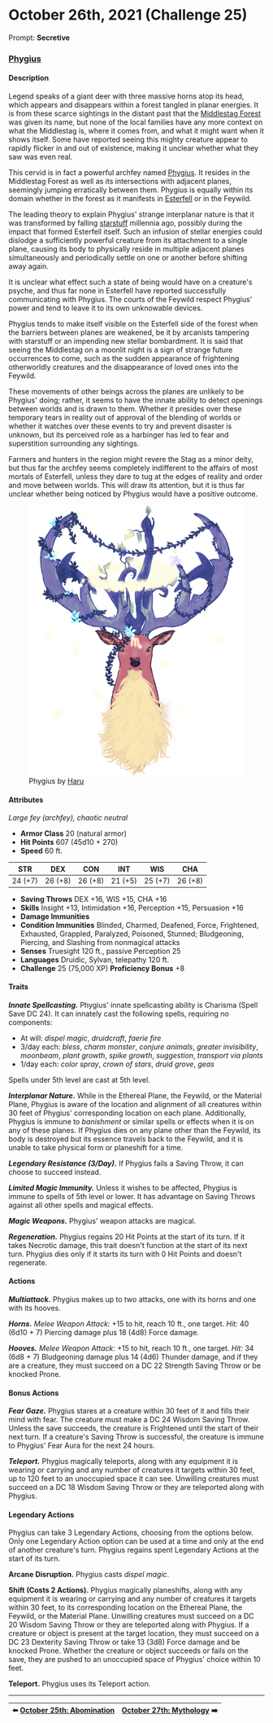 # October 26th, 2021 (Challenge 25)

Prompt: **Secretive**

### [Phygius](https://github.com/mpanighetti/dnd5e-monsters/blob/main/fey/phygius.md)

#### Description

Legend speaks of a giant deer with three massive horns atop its head, which appears and disappears within a forest tangled in planar energies. It is from these scarce sightings in the distant past that the [Middlestag Forest](https://github.com/mpanighetti/dnd5e-mote/blob/main/mote/esterfell/lenya/middlestag-forest.md) was given its name, but none of the local families have any more context on what the Middlestag is, where it comes from, and what it might want when it shows itself. Some have reported seeing this mighty creature appear to rapidly flicker in and out of existence, making it unclear whether what they saw was even real.

This cervid is in fact a powerful archfey named [Phygius](https://github.com/mpanighetti/dnd5e-mote/blob/main/pantheon/phygius.md). It resides in the Middlestag Forest as well as its intersections with adjacent planes, seemingly jumping erratically between them. Phygius is equally within its domain whether in the forest as it manifests in [Esterfell](https://github.com/mpanighetti/dnd5e-mote/blob/main/mote/esterfell/esterfell.md) or in the Feywild.

The leading theory to explain Phygius' strange interplanar nature is that it was transformed by falling [starstuff](https://github.com/mpanighetti/dnd5e-mote/blob/main/artifacts/starstuff.md) millennia ago, possibly during the impact that formed Esterfell itself. Such an infusion of stellar energies could dislodge a sufficiently powerful creature from its attachment to a single plane, causing its body to physically reside in multiple adjacent planes simultaneously and periodically settle on one or another before shifting away again.

It is unclear what effect such a state of being would have on a creature's psyche, and thus far none in Esterfell have reported successfully communicating with Phygius. The courts of the Feywild respect Phygius' power and tend to leave it to its own unknowable devices.

Phygius tends to make itself visible on the Esterfell side of the forest when the barriers between planes are weakened, be it by arcanists tampering with starstuff or an impending new stellar bombardment. It is said that seeing the Middlestag on a moonlit night is a sign of strange future occurrences to come, such as the sudden appearance of frightening otherworldly creatures and the disappearance of loved ones into the Feywild.

These movements of other beings across the planes are unlikely to be Phygius' doing; rather, it seems to have the innate ability to detect openings between worlds and is drawn to them. Whether it presides over these temporary tears in reality out of approval of the blending of worlds or whether it watches over these events to try and prevent disaster is unknown, but its perceived role as a harbinger has led to fear and superstition surrounding any sightings.

Farmers and hunters in the region might revere the Stag as a minor deity, but thus far the archfey seems completely indifferent to the affairs of most mortals of Esterfell, unless they dare to tug at the edges of reality and order and move between worlds. This will draw its attention, but it is thus far unclear whether being noticed by Phygius would have a positive outcome.

<figure>
  <img src="artwork/phygius-haru.png" alt="Drawing of Phygius, depicting a stag with three antlers draped in vines and flowers, its forehead emblazoned with an arcane mark, surrounded by ethereal sparkling lights." />
  <figcaption>Phygius by <a href="https://twitter.com/200dollarHaru">Haru</a></figcaption>
</figure>

#### Attributes

_Large fey (archfey), chaotic neutral_

- **Armor Class** 20 (natural armor)
- **Hit Points** 607 (45d10 + 270)
- **Speed** 60 ft.

|  STR  |  DEX  |  CON  |  INT  |  WIS  |  CHA  |
|:-----:|:-----:|:-----:|:-----:|:-----:|:-----:|
|24 (+7)|26 (+8)|26 (+8)|21 (+5)|25 (+7)|26 (+8)|

- **Saving Throws** DEX +16, WIS +15, CHA +16
- **Skills** Insight +13, Intimidation +16, Perception +15, Persuasion +16
- **Damage Immunities**
- **Condition Immunities** Blinded, Charmed, Deafened, Force, Frightened, Exhausted, Grappled, Paralyzed, Poisoned, Stunned; Bludgeoning, Piercing, and Slashing from nonmagical attacks
- **Senses** Truesight 120 ft., passive Perception 25
- **Languages** Druidic, Sylvan, telepathy 120 ft.
- **Challenge** 25 (75,000 XP) **Proficiency Bonus** +8

#### Traits

_**Innate Spellcasting.**_ Phygius' innate spellcasting ability is Charisma (Spell Save DC 24). It can innately cast the following spells, requiring no components:

- At will: _dispel magic_, _druidcraft_, _faerie fire_
- 3/day each: _bless_, _charm monster_, _conjure animals_, _greater invisibility_, _moonbeam_, _plant growth_, _spike growth_, _suggestion_, _transport via plants_
- 1/day each: _color spray_, _crown of stars_, _druid grove_, _geas_

Spells under 5th level are cast at 5th level.

_**Interplanar Nature.**_ While in the Ethereal Plane, the Feywild, or the Material Plane, Phygius is aware of the location and alignment of all creatures within 30 feet of Phygius' corresponding location on each plane. Additionally, Phygius is immune to _banishment_ or similar spells or effects when it is on any of these planes. If Phygius dies on any plane other than the Feywild, its body is destroyed but its essence travels back to the Feywild, and it is unable to take physical form or planeshift for a time.

_**Legendary Resistance (3/Day).**_ If Phygius fails a Saving Throw, it can choose to succeed instead.

_**Limited Magic Immunity.**_ Unless it wishes to be affected, Phygius is immune to spells of 5th level or lower. It has advantage on Saving Throws against all other spells and magical effects.

_**Magic Weapons.**_ Phygius' weapon attacks are magical.

_**Regeneration.**_ Phygius regains 20 Hit Points at the start of its turn. If it takes Necrotic damage, this trait doesn't function at the start of its next turn. Phygius dies only if it starts its turn with 0 Hit Points and doesn't regenerate.

#### Actions

_**Multiattack.**_ Phygius makes up to two attacks, one with its horns and one with its hooves.

_**Horns.**_ _Melee Weapon Attack:_ +15 to hit, reach 10 ft., one target. _Hit:_ 40 (6d10 + 7) Piercing damage plus 18 (4d8) Force damage.

_**Hooves.**_ _Melee Weapon Attack:_ +15 to hit, reach 10 ft., one target. _Hit:_ 34 (6d8 + 7) Bludgeoning damage plus 14 (4d6) Thunder damage, and if they are a creature, they must succeed on a DC 22 Strength Saving Throw or be knocked Prone.

#### Bonus Actions

_**Fear Gaze.**_ Phygius stares at a creature within 30 feet of it and fills their mind with fear. The creature must make a DC 24 Wisdom Saving Throw. Unless the save succeeds, the creature is Frightened until the start of their next turn. If a creature's Saving Throw is successful, the creature is immune to Phygius' Fear Aura for the next 24 hours.

_**Teleport.**_ Phygius magically teleports, along with any equipment it is wearing or carrying and any number of creatures it targets within 30 feet, up to 120 feet to an unoccupied space it can see. Unwilling creatures must succeed on a DC 18 Wisdom Saving Throw or they are teleported along with Phygius.

#### Legendary Actions

Phygius can take 3 Legendary Actions, choosing from the options below. Only one Legendary Action option can be used at a time and only at the end of another creature's turn. Phygius regains spent Legendary Actions at the start of its turn.

**Arcane Disruption.** Phygius casts _dispel magic_.

**Shift (Costs 2 Actions).** Phygius magically planeshifts, along with any equipment it is wearing or carrying and any number of creatures it targets within 30 feet, to its corresponding location on the Ethereal Plane, the Feywild, or the Material Plane. Unwilling creatures must succeed on a DC 20 Wisdom Saving Throw or they are teleported along with Phygius. If a creature or object is present at the target location, they must succeed on a DC 23 Dexterity Saving Throw or take 13 (3d8) Force damage and be knocked Prone. Whether the creature or object succeeds or fails on the save, they are pushed to an unoccupied space of Phygius' choice within 10 feet.

**Teleport.** Phygius uses its Teleport action.

---

| ⬅️ [October 25th: Abomination](2021-10-25-abomination.md) | [October 27th: Mythology](2021-10-27-mythology.md) ➡️ |
|:-|-:|
